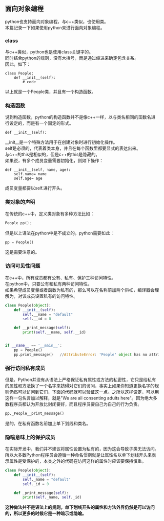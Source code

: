 ## 面向对象编程
python也支持面向对象编程，与c++类似，也使用类。   
本篇记录一下如果使用python来进行面向对象编程。   
### class
与c++类似，python也是使用class关键字的。   
同时结合python的规则，没有大括号，而是通过缩进来确定包含关系。   
因此，如下：   
```
class People:  
	def __init__(self):  
		# code      
```     
以上就是一个People类，并且有一个构造函数。   
### 构造函数  
说到构造函数，python的构造函数并不是像c++一样，以与类名相同的函数名进行设定的，而是有一个固定的形式。  
```
def __init__(self):   
```   
\_\_init\_\_是一个特殊方法用于在创建对象时进行初始化操作。   
self是必须的，代表着类本身，并且在每个函数里都要显式的表达出来。   
与c++的this是相似的，但是c++的this是隐藏的。   
如果说，有多个成员变量需要初始化，则如下操作：   
```
def __init__(self, name, age):   
	self.name= name
	self.age= age   
```   
成员变量都要以self.进行开头。   

### 类对象的声明
在传统的c++中，定义类对象有多种方法比如：   
```c
People pp();   
```   
但是以上语法在python中是不成立的。python需要如此：   
```Python
pp = People()    
```   
这是需要注意的。   
### 访问可见性问题
在c++中，所有成员都有公有、私有、保护三种访问特性。  
在python中，只要公有和私有两种访问特性。   
如果希望成员变量或者函数为私有的，那么可以在名称前加两个斜杠，编译器会理解为，对该成员设置私有的访问特性。   
```Python   
class People(object):  
    def __init__(self):  
        self.__name = "default"  
        self.__id = 0  

    def __print_message(self):  
        print(self.__name, self.__id)  


if __name__ == '__main__':  
    pp = People()  
    pp.print_message()   //AttributeError: 'People' object has no attribute 'print_message'   
```  
### 强行访问私有成员
但是，Python并没有从语法上严格保证私有属性或方法的私密性，它只是给私有的属性和方法换了一个名字来妨碍对它们的访问，事实上如果你知道更换名字的规则仍然可以访问到它们，下面的代码就可以验证这一点。之所以这样设定，可以用这样一句名言加以解释，就是"We are all consenting adults here"。因为绝大多数程序员都认为开放比封闭要好，而且程序员要自己为自己的行为负责。    
```Python
pp._People__print_message()   
```   
是的，在私有函数名前加上单下划线和类名。   
### 隐喻意味上的保护成员
在实际开发中，我们并不建议将属性设置为私有的，因为这会导致子类无法访问。    
所以大多数Python程序员会遵循一种命名惯例就是让属性名以单下划线开头来表示属性是受保护的，本类之外的代码在访问这样的属性时应该要保持慎重。   
```Python   
class People(object):
    def __init__(self):
        self._name = "default"
        self._id = 0

    def _print_message(self):
        print(self._name, self._id)
```   
**这种做法并不是语法上的规则，单下划线开头的属性和方法外界仍然是可以访问的，所以更多的时候它是一种暗示或隐喻。**     